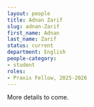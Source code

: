 ```yaml
---
layout: people
title: Adnan Zarif
slug: adnan-Zarif
first_name: Adnan
last_name: Zarif
status: current
department: English
people-category:
- student
roles:
- Praxis Fellow, 2025-2026
---
```

More details to come.
